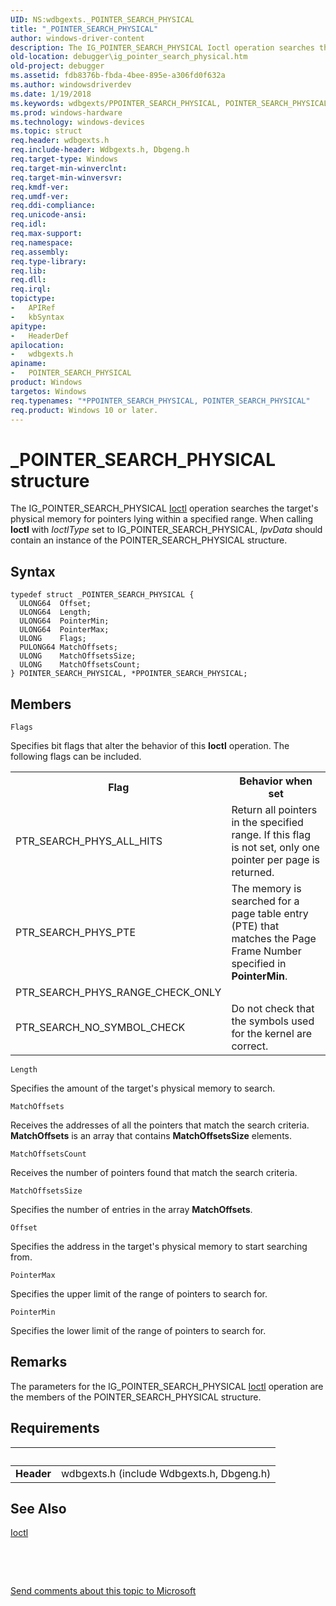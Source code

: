 ```yaml
---
UID: NS:wdbgexts._POINTER_SEARCH_PHYSICAL
title: "_POINTER_SEARCH_PHYSICAL"
author: windows-driver-content
description: The IG_POINTER_SEARCH_PHYSICAL Ioctl operation searches the target's physical memory for pointers lying within a specified range.
old-location: debugger\ig_pointer_search_physical.htm
old-project: debugger
ms.assetid: fdb8376b-fbda-4bee-895e-a306fd0f632a
ms.author: windowsdriverdev
ms.date: 1/19/2018
ms.keywords: wdbgexts/PPOINTER_SEARCH_PHYSICAL, POINTER_SEARCH_PHYSICAL, WdbgExts_Ref_ce742570-c023-4e34-a8e2-aef530e61c04.xml, PPOINTER_SEARCH_PHYSICAL structure pointer [Windows Debugging], POINTER_SEARCH_PHYSICAL structure [Windows Debugging], *PPOINTER_SEARCH_PHYSICAL, wdbgexts/POINTER_SEARCH_PHYSICAL, _POINTER_SEARCH_PHYSICAL, PPOINTER_SEARCH_PHYSICAL, debugger.ig_pointer_search_physical
ms.prod: windows-hardware
ms.technology: windows-devices
ms.topic: struct
req.header: wdbgexts.h
req.include-header: Wdbgexts.h, Dbgeng.h
req.target-type: Windows
req.target-min-winverclnt: 
req.target-min-winversvr: 
req.kmdf-ver: 
req.umdf-ver: 
req.ddi-compliance: 
req.unicode-ansi: 
req.idl: 
req.max-support: 
req.namespace: 
req.assembly: 
req.type-library: 
req.lib: 
req.dll: 
req.irql: 
topictype:
-	APIRef
-	kbSyntax
apitype:
-	HeaderDef
apilocation:
-	wdbgexts.h
apiname:
-	POINTER_SEARCH_PHYSICAL
product: Windows
targetos: Windows
req.typenames: "*PPOINTER_SEARCH_PHYSICAL, POINTER_SEARCH_PHYSICAL"
req.product: Windows 10 or later.
---
```


# _POINTER_SEARCH_PHYSICAL structure
The IG_POINTER_SEARCH_PHYSICAL <a href="..\wdbgexts\nc-wdbgexts-pwindbg_ioctl_routine.md">Ioctl</a> operation searches the target's physical memory for pointers lying within a specified range.  When calling <b>Ioctl</b> with <i>IoctlType</i> set to IG_POINTER_SEARCH_PHYSICAL, <i>IpvData</i> should contain an instance of the POINTER_SEARCH_PHYSICAL structure.

## Syntax
````
typedef struct _POINTER_SEARCH_PHYSICAL {
  ULONG64  Offset;
  ULONG64  Length;
  ULONG64  PointerMin;
  ULONG64  PointerMax;
  ULONG    Flags;
  PULONG64 MatchOffsets;
  ULONG    MatchOffsetsSize;
  ULONG    MatchOffsetsCount;
} POINTER_SEARCH_PHYSICAL, *PPOINTER_SEARCH_PHYSICAL;
````

## Members


`Flags`

Specifies bit flags that alter the behavior of this <b>Ioctl</b> operation.  The following flags can be included.
<table>
<tr>
<th>Flag</th>
<th>Behavior when set</th>
</tr>
<tr>
<td>
PTR_SEARCH_PHYS_ALL_HITS

</td>
<td>
Return all pointers in the specified range.  If this flag is not set, only one pointer per page is returned.

</td>
</tr>
<tr>
<td>
PTR_SEARCH_PHYS_PTE

</td>
<td>
The memory is searched for a page table entry (PTE) that matches the Page Frame Number specified in <b>PointerMin</b>.

</td>
</tr>
<tr>
<td>
PTR_SEARCH_PHYS_RANGE_CHECK_ONLY

</td>
<td>


</td>
</tr>
<tr>
<td>
PTR_SEARCH_NO_SYMBOL_CHECK

</td>
<td>
Do not check that the symbols used for the kernel are correct.

</td>
</tr>
</table>

`Length`

Specifies the amount of the target's physical memory to search.

`MatchOffsets`

Receives the addresses of all the pointers that match the search criteria.  <b>MatchOffsets</b> is an array that contains <b>MatchOffsetsSize</b> elements.

`MatchOffsetsCount`

Receives the number of pointers found that match the search criteria.

`MatchOffsetsSize`

Specifies the number of entries in the array <b>MatchOffsets</b>.

`Offset`

Specifies the address in the target's physical memory to start searching from.

`PointerMax`

Specifies the upper limit of the range of pointers to search for.

`PointerMin`

Specifies the lower limit of the range of pointers to search for.

## Remarks
The parameters for the IG_POINTER_SEARCH_PHYSICAL <a href="..\wdbgexts\nc-wdbgexts-pwindbg_ioctl_routine.md">Ioctl</a> operation are the members of the POINTER_SEARCH_PHYSICAL structure.

## Requirements
| &nbsp; | &nbsp; |
| ---- |:---- |
| **Header** | wdbgexts.h (include Wdbgexts.h, Dbgeng.h) |

## See Also

<a href="..\wdbgexts\nc-wdbgexts-pwindbg_ioctl_routine.md">Ioctl</a>

 

 

<a href="mailto:wsddocfb@microsoft.com?subject=Documentation%20feedback [debugger\debugger]:%20POINTER_SEARCH_PHYSICAL structure%20 RELEASE:%20(1/19/2018)&amp;body=%0A%0APRIVACY STATEMENT%0A%0AWe use your feedback to improve the documentation. We don't use your email address for any other purpose, and we'll remove your email address from our system after the issue that you're reporting is fixed. While we're working to fix this issue, we might send you an email message to ask for more info. Later, we might also send you an email message to let you know that we've addressed your feedback.%0A%0AFor more info about Microsoft's privacy policy, see http://privacy.microsoft.com/en-us/default.aspx." title="Send comments about this topic to Microsoft">Send comments about this topic to Microsoft</a>